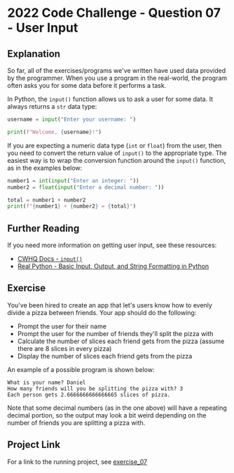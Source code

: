# 2022 Code Challenge - Question 07 - User Input

## Explanation

So far, all of the exercises/programs we've written have used data provided
by the programmer. When you use a program in the real-world, the program often
asks you for some data before it performs a task. 

In Python, the `input()` function allows us to ask a user for some data. It always
returns a `str` data type:

```python
username = input("Enter your username: ")

print(f"Welcome, {username}!")
```

If you are expecting a numeric data type (`int` or `float`) from the user, then you
need to convert the return value of `input()` to the appropriate type. The easiest
way is to wrap the conversion function around the `input()` function, as in the examples
below:

```python
number1 = int(input("Enter an integer: "))
number2 = float(input("Enter a decimal number: "))

total = number1 + number2
print(f"{number1} + {number2} = {total}")
```

## Further Reading

If you need more information on getting user input, see these resources:
- [CWHQ Docs - `input()`](https://docs.codewizardshq.com/python/python-language/#input)
- [Real Python - Basic Input, Output, and String Formatting in Python](https://realpython.com/python-input-output/)

## Exercise

You've been hired to create an app that let's users know how to evenly divide a pizza
between friends. Your app should do the following:
- Prompt the user for their name
- Prompt the user for the number of friends they'll split the pizza with
- Calculate the number of slices each friend gets from the pizza (assume there are 8 slices in every pizza)
- Display the number of slices each friend gets from the pizza

An example of a possible program is shown below:


```text
What is your name? Daniel
How many friends will you be splitting the pizza with? 3
Each person gets 2.6666666666666665 slices of pizza.
```

Note that some decimal numbers (as in the one above) will have a repeating decimal portion, so the output
may look a bit weird depending on the number of friends you are splitting a pizza with.


## Project Link

For a link to the running project, see [exercise_07](https://projects.pty.cwhq-apps.com/?filename=/code-challenge-2022/exercise_07/main.py)
